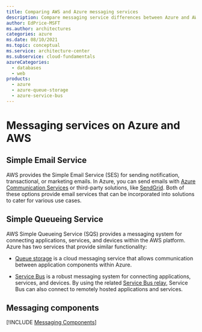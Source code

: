 ```yaml
---
title: Comparing AWS and Azure messaging services
description: Compare messaging service differences between Azure and AWS. Know Azure equivalents for Simple Email Service, Simple Queueing Service, and messaging components.
author: EdPrice-MSFT
ms.author: architectures
categories: azure
ms.date: 08/10/2021
ms.topic: conceptual
ms.service: architecture-center
ms.subservice: cloud-fundamentals
azureCategories:
  - databases
  - web
products:
  - azure
  - azure-queue-storage
  - azure-service-bus
---
```


# Messaging services on Azure and AWS

## Simple Email Service

AWS provides the Simple Email Service (SES) for sending notification, transactional, or marketing emails. In Azure, you can send emails with [Azure Communication Services](https://azure.microsoft.com/products/communication-services) or third-party solutions, like [SendGrid](https://sendgrid.com/partners/azure). Both of these options provide email services that can be incorporated into solutions to cater for various use cases.

## Simple Queueing Service

AWS Simple Queueing Service (SQS) provides a messaging system for connecting applications, services, and devices within the AWS platform. Azure has two services that provide similar functionality:

- [Queue storage](/azure/storage/queues/storage-nodejs-how-to-use-queues) is a cloud messaging service that allows communication between application components within Azure.

- [Service Bus](https://azure.microsoft.com/services/service-bus) is a robust messaging system for connecting applications, services, and devices. By using the related [Service Bus relay](/azure/service-bus-relay/relay-what-is-it), Service Bus can also connect to remotely hosted applications and services.

## Messaging components

[!INCLUDE [Messaging Components](../../includes/aws/messaging.md)]
